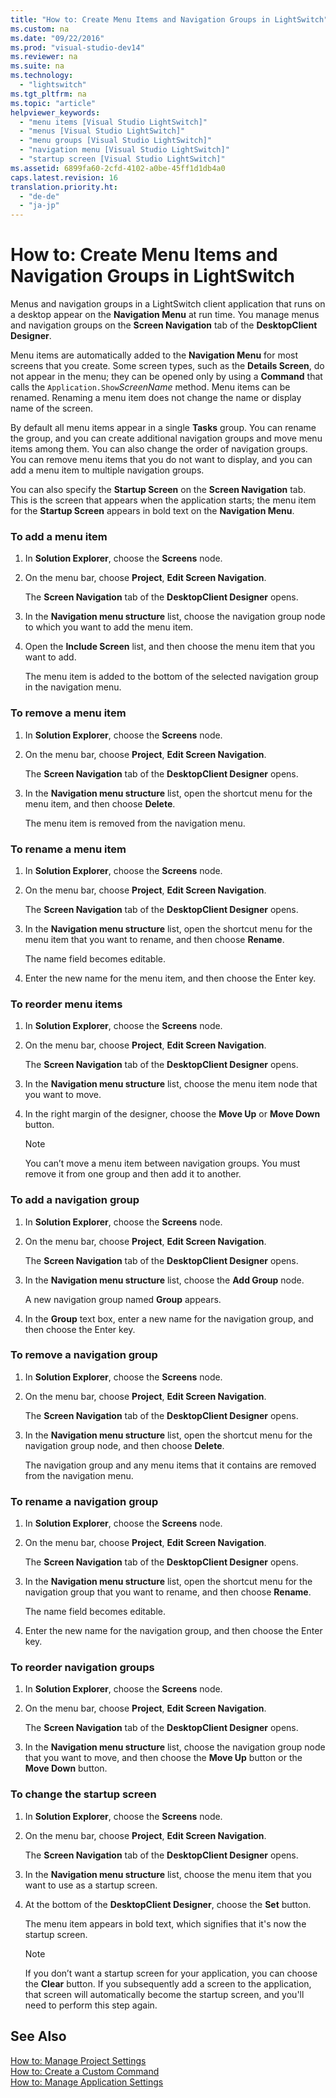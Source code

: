 ```yaml
---
title: "How to: Create Menu Items and Navigation Groups in LightSwitch"
ms.custom: na
ms.date: "09/22/2016"
ms.prod: "visual-studio-dev14"
ms.reviewer: na
ms.suite: na
ms.technology: 
  - "lightswitch"
ms.tgt_pltfrm: na
ms.topic: "article"
helpviewer_keywords: 
  - "menu items [Visual Studio LightSwitch]"
  - "menus [Visual Studio LightSwitch]"
  - "menu groups [Visual Studio LightSwitch]"
  - "navigation menu [Visual Studio LightSwitch]"
  - "startup screen [Visual Studio LightSwitch]"
ms.assetid: 6899fa60-2cfd-4102-a0be-45ff1d1db4a0
caps.latest.revision: 16
translation.priority.ht: 
  - "de-de"
  - "ja-jp"
---
```

# How to: Create Menu Items and Navigation Groups in LightSwitch
Menus and navigation groups in a LightSwitch client application that runs on a desktop appear on the **Navigation Menu** at run time. You manage menus and navigation groups on the **Screen Navigation** tab of the **DesktopClient Designer**.  
  
 Menu items are automatically added to the **Navigation Menu** for most screens that you create. Some screen types, such as the **Details Screen**, do not appear in the menu; they can be opened only by using a **Command** that calls the `Application.Show`*ScreenName* method. Menu items can be renamed. Renaming a menu item does not change the name or display name of the screen.  
  
 By default all menu items appear in a single **Tasks** group. You can rename the group, and you can create additional navigation groups and move menu items among them. You can also change the order of navigation groups. You can remove menu items that you do not want to display, and you can add a menu item to multiple navigation groups.  
  
 You can also specify the **Startup Screen** on the **Screen Navigation** tab. This is the screen that appears when the application starts; the menu item for the **Startup Screen** appears in bold text on the **Navigation Menu**.  
  
### To add a menu item  
  
1.  In **Solution Explorer**, choose the **Screens** node.  
  
2.  On the menu bar, choose **Project**, **Edit Screen Navigation**.  
  
     The **Screen Navigation** tab of the **DesktopClient Designer** opens.  
  
3.  In the  **Navigation menu structure** list, choose the navigation group node to which you want to add the menu item.  
  
4.  Open the **Include Screen** list, and then choose the menu item that you want to add.  
  
     The menu item is added to the bottom of the selected navigation group in the navigation menu.  
  
### To remove a menu item  
  
1.  In **Solution Explorer**, choose the **Screens** node.  
  
2.  On the menu bar, choose **Project**, **Edit Screen Navigation**.  
  
     The **Screen Navigation** tab of the **DesktopClient Designer** opens.  
  
3.  In the  **Navigation menu structure** list, open the shortcut menu for the menu item, and then choose **Delete**.  
  
     The menu item is removed from the navigation menu.  
  
### To rename a menu item  
  
1.  In **Solution Explorer**, choose the **Screens** node.  
  
2.  On the menu bar, choose **Project**, **Edit Screen Navigation**.  
  
     The **Screen Navigation** tab of the **DesktopClient Designer** opens.  
  
3.  In the **Navigation menu structure** list, open the shortcut menu for the menu item that you want to rename, and then choose **Rename**.  
  
     The name field becomes editable.  
  
4.  Enter the new name for the menu item, and then choose the Enter key.  
  
### To reorder menu items  
  
1.  In **Solution Explorer**, choose the **Screens** node.  
  
2.  On the menu bar, choose **Project**, **Edit Screen Navigation**.  
  
     The **Screen Navigation** tab of the **DesktopClient Designer** opens.  
  
3.  In the **Navigation menu structure** list, choose the menu item node that you want to move.  
  
4.  In the right margin of the designer, choose the **Move Up** or **Move Down** button.  
  
    > [!NOTE]
    >  You can’t move a menu item between navigation groups. You must remove it from one group and then add it to another.  
  
### To add a navigation group  
  
1.  In **Solution Explorer**, choose the **Screens** node.  
  
2.  On the menu bar, choose **Project**, **Edit Screen Navigation**.  
  
     The **Screen Navigation** tab of the **DesktopClient Designer** opens.  
  
3.  In the  **Navigation menu structure** list, choose the **Add Group** node.  
  
     A new navigation group named **Group** appears.  
  
4.  In the **Group** text box, enter a new name for the navigation group, and then choose the Enter key.  
  
### To remove a navigation group  
  
1.  In **Solution Explorer**, choose the **Screens** node.  
  
2.  On the menu bar, choose **Project**, **Edit Screen Navigation**.  
  
     The **Screen Navigation** tab of the **DesktopClient Designer** opens.  
  
3.  In the **Navigation menu structure** list, open the shortcut menu for the navigation group node, and then choose **Delete**.  
  
     The navigation group and any menu items that it contains are removed from the navigation menu.  
  
### To rename a navigation group  
  
1.  In **Solution Explorer**, choose the **Screens** node.  
  
2.  On the menu bar, choose **Project**, **Edit Screen Navigation**.  
  
     The **Screen Navigation** tab of the **DesktopClient Designer** opens.  
  
3.  In the **Navigation menu structure** list, open the shortcut menu for the navigation group that you want to rename, and then choose **Rename**.  
  
     The name field becomes editable.  
  
4.  Enter the new name for the navigation group, and then choose the Enter key.  
  
### To reorder navigation groups  
  
1.  In **Solution Explorer**, choose the **Screens** node.  
  
2.  On the menu bar, choose **Project**, **Edit Screen Navigation**.  
  
     The **Screen Navigation** tab of the **DesktopClient Designer** opens.  
  
3.  In the **Navigation menu structure** list, choose the navigation group node that you want to move, and then choose the **Move Up** button or the **Move Down** button.  
  
### To change the startup screen  
  
1.  In **Solution Explorer**, choose the **Screens** node.  
  
2.  On the menu bar, choose **Project**, **Edit Screen Navigation**.  
  
     The **Screen Navigation** tab of the **DesktopClient Designer** opens.  
  
3.  In the **Navigation menu structure** list, choose the menu item that you want to use as a startup screen.  
  
4.  At the bottom of the **DesktopClient Designer**, choose the **Set** button.  
  
     The menu item appears in bold text, which signifies that it's now the startup screen.  
  
    > [!NOTE]
    >  If you don’t want a startup screen for your application, you can choose the **Clear** button. If you subsequently add a screen to the application, that screen will automatically become the startup screen, and you'll need to perform this step again.  
  
## See Also  
 [How to: Manage Project Settings](../vs140/how-to--manage-application-settings-in-lightswitch.md)   
 [How to: Create a Custom Command](../vs140/how-to--add-a-custom-command-to-a-silverlight-screen.md)   
 [How to: Manage Application Settings](../vs140/how-to--manage-application-settings-in-lightswitch.md)